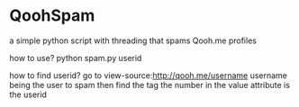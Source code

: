 # QoohSpam
a simple python script with threading that spams Qooh.me profiles

how to use?
python spam.py userid

how to find userid?
go to view-source:http://qooh.me/username username being the user to spam
then find the <input type="hidden" name="user" value="2506646" /> tag
the number in the value attribute is the userid
